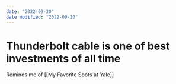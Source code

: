 ```yaml
---
date: "2022-09-20"
date modified: "2022-09-20"
---
```

# Thunderbolt cable is one of best investments of all time
Reminds me of [[My Favorite Spots at Yale]]